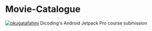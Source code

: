 # Movie-Catalogue
[![okugatafahmi](https://circleci.com/gh/okugatafahmi/Movie-Catalogue.svg?style=svg)](https://circleci.com/gh/okugatafahmi/Movie-Catalogue)
Dicoding's Android Jetpack Pro course submission
